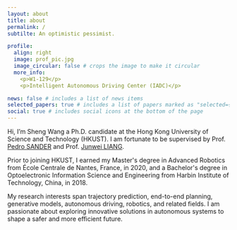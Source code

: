```yaml
---
layout: about
title: about
permalink: /
subtilte: An optimistic pessimist.

profile:
  align: right
  image: prof_pic.jpg
  image_circular: false # crops the image to make it circular
  more_info: 
    <p>W1-129</p>
    <p>Intelligent Autonomous Driving Center (IADC)</p>

news: false # includes a list of news items
selected_papers: true # includes a list of papers marked as "selected={true}"
social: true # includes social icons at the bottom of the page
---
```


Hi, I’m Sheng Wang a Ph.D. candidate at the Hong Kong University of Science and Technology (HKUST). I am fortunate to be supervised by Prof. [Pedro SANDER](https://www.cse.ust.hk/~psander/) and Prof. [Junwei LIANG](https://junweiliang.me/).

Prior to joining HKUST, I earned my Master's degree in Advanced Robotics from École Centrale de Nantes, France, in 2020, and a Bachelor's degree in Optoelectronic Information Science and Engineering from Harbin Institute of Technology, China, in 2018.

My research interests span trajectory prediction, end-to-end planning, generative models, autonomous driving, robotics, and related fields. I am passionate about exploring innovative solutions in autonomous systems to shape a safer and more efficient future.
